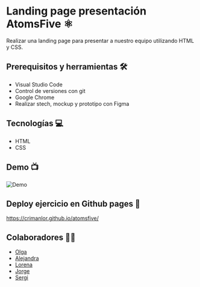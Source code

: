 # Landing page presentación AtomsFive ⚛︎

Realizar una landing page para presentar a nuestro equipo utilizando HTML y CSS.

## Prerequisitos y herramientas 🛠

- Visual Studio Code
- Control de versiones con git
- Google Chrome
- Realizar stech, mockup y prototipo con Figma

## Tecnologías 💻

- HTML
- CSS

## Demo 📺

![Demo](atomsfive.gif)

## Deploy ejercicio en Github pages 📱

https://crimanlor.github.io/atomsfive/

## Colaboradores 🙌🏼

- [Olga](https://github.com/olga-padilla)
- [Alejandra](https://github.com/alulaxp)
- [Lorena](https://github.com/crimanlor)
- [Jorge](https://github.com/J-ordiEs)
- [Sergi](https://github.com/sergiopons)
